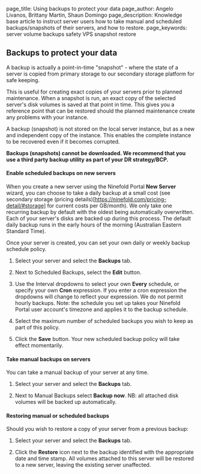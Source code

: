 page_title:       Using backups to protect your data
page_author:      Angelo Livanos, Brittany Martin, Shaun Domingo
page_description: Knowledge base article to instruct server users how to take manual and scheduled backups/snapshots of their servers, and how to restore.
page_keywords:    server volume backups safety VPS snapshot restore

## Backups to protect your data

A backup is actually a point-in-time "snapshot" - where the state of a server is copied from primary storage to our secondary storage platform for safe keeping.

This is useful for creating exact copies of your servers prior to planned maintenance. When a snapshot is run, an exact copy of the selected server's disk volumes is saved at that point in time. This gives you a reference point that can be restored should the planned maintenance create any problems with your instance.

A backup (snapshot) is not stored on the local server instance, but as a new and independent copy of the instance. This enables the complete instance to be recovered even if it becomes corrupted.

__Backups (snapshots) cannot be downloaded. We recommend that you use a third party backup utility as part of your DR strategy/BCP.__

#### Enable scheduled backups on new servers

When you create a new server using the Ninefold Portal __New Server__ wizard, you can choose to take a daily backup at a small cost (see secondary storage (pricing details)[https://ninefold.com/pricing-detail/#storage] for current costs per GB/month). We only take one recurring backup by default with the oldest being automatically overwritten. Each of your server's disks are backed up during this process. The default daily backup runs in the early hours of the morning (Australian Eastern Standard Time).

Once your server is created, you can set your own daily or weekly backup schedule policy.

1. Select your server and select the __Backups__ tab.

2. Next to Scheduled Backups, select the __Edit__ button.

3. Use the Interval dropdowns to select your own __Every__ schedule, or specify your own __Cron__ expression. If you enter a cron expression the dropdowns will change to reflect your expression. We do not permit hourly backups. Note: the schedule you set up takes your Ninefold Portal user account's timezone and applies it to the backup schedule.

4. Select the maximum number of scheduled backups you wish to keep as part of this policy.

5. Click the __Save__ button. Your new scheduled backup policy will take effect momentarily.

#### Take manual backups on servers

You can take a manual backup of your server at any time.

1. Select your server and select the __Backups__ tab.

2. Next to Manual Backups select __Backup now__. NB: all attached disk volumes will be backed up automatically.

#### Restoring manual or scheduled backups

Should you wish to restore a copy of your server from a previous backup:

1. Select your server and select the __Backups__ tab.

2. Click the __Restore__ icon next to the backup identified with the appropriate date and time stamp. All volumes attached to this server will be restored to a new server, leaving the existing server unaffected.
